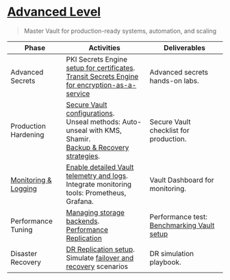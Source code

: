 # [Advanced Level](https://youtu.be/deR8sX91rUQ)
> Master Vault for production-ready systems, automation, and scaling
    
| Phase | Activities | Deliverables |
| --- | --- | --- |
| Advanced Secrets | PKI Secrets Engine [setup for certificates](https://developer.hashicorp.com/vault/docs/secrets/pki/setup). </br> [Transit Secrets Engine for encryption-as-a-service](https://developer.hashicorp.com/vault/docs/secrets/transit) | Advanced secrets hands-on labs. | 
| Production Hardening | [Secure Vault configurations](https://developer.hashicorp.com/vault/docs/concepts/seal).</br> Unseal methods: Auto-unseal with KMS, Shamir. </br> [Backup & Recovery strategies](https://developer.hashicorp.com/vault/tutorials/standard-procedures/sop-backup). | Secure Vault checklist for production. |
|[Monitoring & Logging](https://developer.hashicorp.com/vault/tutorials/monitoring) | [Enable detailed Vault telemetry and logs](https://developer.hashicorp.com/vault/docs/internals/telemetry/enable-telemetry). </br> Integrate monitoring tools: Prometheus, Grafana. | Vault Dashboard for monitoring. |
| Performance Tuning | [Managing storage backends](https://developer.hashicorp.com/vault/docs/configuration/storage). </br> [Performance Replication](https://developer.hashicorp.com/vault/tutorials/enterprise/performance-replication) | Performance test: [Benchmarking Vault setup](https://developer.hashicorp.com/vault/tutorials/operations/benchmark-vault) | 
| Disaster Recovery | [DR Replication setup](https://developer.hashicorp.com/vault/tutorials/enterprise/disaster-recovery). </br> Simulate [failover and recovery](https://developer.hashicorp.com/vault/tutorials/enterprise/disaster-recovery-replication-failover) scenarios | DR simulation playbook.





